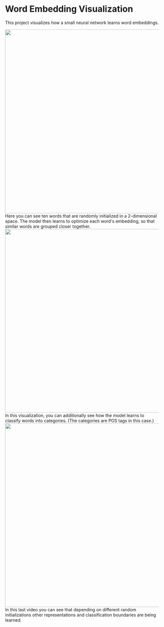 # Word Embedding Visualization

This project visualizes how a small neural network learns word embeddings.

<img src="videos/gif_no_background.gif" width="600"/>
Here you can see ten words that are randomly initialized in a 2-dimensional space. The model then learns to optimize each word's embedding, so that similar words are grouped closer together. 

<img src="videos/gif_1.gif" width="600"/>
In this visualization, you can additionally see how the model learns to classify words into categories.
(The categories are POS tags in this case.) 

<img src="videos/gif_2.gif" width="600"/>
In this last video you can see that depending on different random initializations other representations and classification boundaries are being learned.

